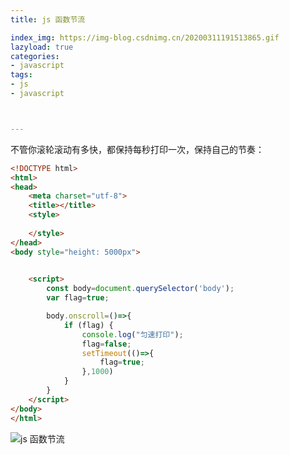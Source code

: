 ```yaml
---
title: js 函数节流

index_img: https://img-blog.csdnimg.cn/20200311191513865.gif
lazyload: true
categories:
- javascript
tags:
- js
- javascript



---
```











不管你滚轮滚动有多快，都保持每秒打印一次，保持自己的节奏：
```html
<!DOCTYPE html>
<html>
<head>
	<meta charset="utf-8">
	<title></title>
	<style>
		
	</style>
</head>
<body style="height: 5000px">
	

	<script>
		const body=document.querySelector('body');
		var flag=true;

		body.onscroll=()=>{
			if (flag) {
				console.log("匀速打印");
				flag=false;
				setTimeout(()=>{
					flag=true;
				},1000)
			}
		}
	</script> 
</body>
</html>
```
![js 函数节流](https://img-blog.csdnimg.cn/20200311191513865.gif)


